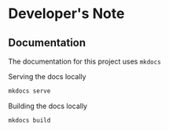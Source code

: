 # Developer's Note

## Documentation

The documentation for this project uses ``mkdocs``

Serving the docs locally
```bash
mkdocs serve
```

Building the docs locally
```bash
mkdocs build
```
